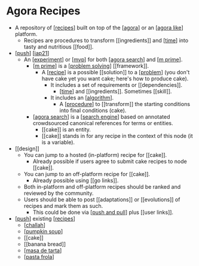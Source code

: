 # Agora Recipes

- A repository of [[recipes]] built on top of the [[agora]] or an [[agora like]] platform.
  - Recipes are procedures to transform [[ingredients]] and [[time]] into tasty and nutritious [[food]].
- [[push]] [[iap21]]
  - An [[experiment]] or [[mvp]] for both [[agora search]] and [[m prime]].
    - [[m prime]] is a [[problem solving]] [[framework]].
      - A [[recipe]] is a possible [[solution]] to a [[problem]] (you don't have cake yet you want cake; here's how to produce cake).
        - It includes a set of requirements or [[dependencies]].
          - [[time]] and [[ingredients]]. Sometimes [[skill]].
        - It includes an [[algorithm]].
          - A [[procedure]] to [[transform]] the starting conditions into final conditions (cake).
    - [[agora search]] is a [[search engine]] based on annotated crowdsourced canonical references for terms or entities.
      - [[cake]] is an entity.
      - [[cake]] stands in for any recipe in the context of this node (it is a variable).
- [[design]]
  - You can jump to a hosted (in-platform) recipe for [[cake]].
    - Already possible if users agree to submit cake recipes to node [[cake]].
  - You can jump to an off-platform recipe for [[cake]].
    - Already possible using [[go links]].
  - Both in-platform and off-platform recipes should be ranked and reviewed by the community.
  - Users should be able to post [[adaptations]] or [[evolutions]] of recipes and mark them as such.
    - This could be done via [[push and pull]] plus [[user links]].
- [[push]] existing [[recipes]]
  - [[challah]]
  - [[pumpkin soup]]
  - [[cake]]
  - [[banana bread]]
  - [[masa de tarta]]
  - [[pasta frola]]


[//begin]: # "Autogenerated link references for markdown compatibility"
[recipes]: recipes "Recipes"
[agora]: agora "Agora"
[agora like]: agora-like "Agora Like"
[time]: time "Time"
[push]: push "Push"
[iap21]: iap21 "Iap21"
[experiment]: experiment "Experiment"
[mvp]: mvp "MVP"
[agora search]: agora-search "Agora Search"
[m prime]: m-prime "M Prime"
[problem solving]: problem-solving "Problem Solving"
[recipe]: recipe "Recipe"
[problem]: problem "Problem"
[algorithm]: algorithm "Algorithm"
[procedure]: procedure "Procedure"
[search engine]: search-engine "Search Engine"
[push and pull]: push-and-pull "Push and Pull"
[challah]: challah "Challah"
[pumpkin soup]: pumpkin-soup "Pumpkin Soup"
[masa de tarta]: masa-de-tarta "Masa De Tarta"
[pasta frola]: pasta-frola "Pasta Frola"
[//end]: # "Autogenerated link references"